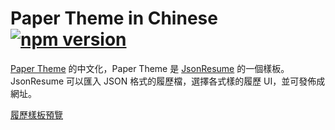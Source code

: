 # Paper Theme in Chinese [![npm version](https://badge.fury.io/js/jsonresume-theme-paper-zh-hant.svg)](http://badge.fury.io/js/jsonresume-theme-paper-zh-hant)

[Paper Theme](https://github.com/TimDaub/jsonresume-theme-paper) 的中文化，Paper Theme 是 [JsonResume](https://jsonresume.org/) 的一個樣板。
JsonResume 可以匯入 JSON 格式的履歷檔，選擇各式樣的履歷 UI，並可發佈成網址。

[履歷樣板預覽](http://themes.jsonresume.org/paper-zh-hant)
